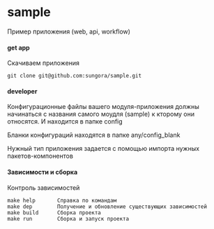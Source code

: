 # sample
Пример приложения (web, api, workflow)

#### get app 
Скачиваем приложения
    
    git clone git@github.com:sungora/sample.git

#### developer

Конфигурационные файлы вашего модуля-приложения
должны начинаться с названия самого моудля (sample) к кторому они относятся.
И находится в папке config 

Бланки конфигураций находятся в папке any/config_blank

Нужный тип приложения задается с помощью импорта нужных пакетов-компонентов

#### Зависимости и сборка
Контроль зависимостей

    make help       Справка по командам
    make dep        Получение и обновление существующих зависимостей
    make build      Сборка проекта
    make run        Сборка и запуск проекта 
